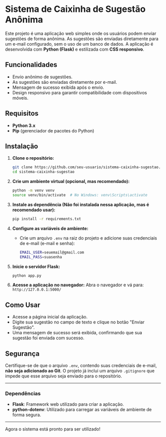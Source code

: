# Sistema de Caixinha de Sugestão Anônima

Este projeto é uma aplicação web simples onde os usuários podem enviar sugestões de forma anônima. As sugestões são enviadas diretamente para um e-mail configurado, sem o uso de um banco de dados. A aplicação é desenvolvida com **Python (Flask)** e estilizada com **CSS responsivo**.

## Funcionalidades

- Envio anônimo de sugestões.
- As sugestões são enviadas diretamente por e-mail.
- Mensagem de sucesso exibida após o envio.
- Design responsivo para garantir compatibilidade com dispositivos móveis.

## Requisitos

- **Python 3.x**
- **Pip** (gerenciador de pacotes do Python)

## Instalação

1. **Clone o repositório:**
   ```bash
   git clone https://github.com/seu-usuario/sistema-caixinha-sugestao.git
   cd sistema-caixinha-sugestao
   ```

2. **Crie um ambiente virtual (opcional, mas recomendado):**
   ```bash
   python -m venv venv
   source venv/bin/activate  # No Windows: venv\Scripts\activate
   ```

3. **Instale as dependência (Não foi instalada nessa aplicação, mas é recomendado usar):**
   ```bash
   pip install -r requirements.txt
   ```

4. **Configure as variáveis de ambiente:**
   - Crie um arquivo `.env` na raiz do projeto e adicione suas credenciais de e-mail (e-mail e senha):
     ```bash
     EMAIL_USER=seuemail@gmail.com
     EMAIL_PASS=suasenha
     ```

5. **Inicie o servidor Flask:**
   ```bash
   python app.py
   ```

6. **Acesse a aplicação no navegador:**
   Abra o navegador e vá para: `http://127.0.0.1:5000/`

## Como Usar

- Acesse a página inicial da aplicação.
- Digite sua sugestão no campo de texto e clique no botão "Enviar Sugestão".
- Uma mensagem de sucesso será exibida, confirmando que sua sugestão foi enviada com sucesso.

## Segurança

Certifique-se de que o arquivo `.env`, contendo suas credenciais de e-mail, **não seja adicionado ao Git**. O projeto já inclui um arquivo `.gitignore` que impede que esse arquivo seja enviado para o repositório.

---

### Dependências

- **Flask**: Framework web utilizado para criar a aplicação.
- **python-dotenv**: Utilizado para carregar as variáveis de ambiente de forma segura.

---

Agora o sistema está pronto para ser utilizado!

